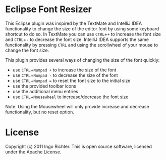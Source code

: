 Eclipse Font Resizer
====================

This Eclipse plugin was inspired by the TextMate and IntelliJ IDEA functionality to change the size of the editor font by using some keyboard shortcut to do so. In TextMate you can use `CTRL`+`+` to increase the font size and `CTRL`+`-` to decrease the font size.
IntelliJ IDEA supports the same functionality by pressing `CTRL` and using the scrollwheel of your mouse to change the font size.

This plugin provides several ways of changing the size of the font quickly:
  * use `CTRL`+`Numpad +` to increase the size of the font
  * use `CTRL`+`Numpad -` to decrease the size of the font
  * use `CTRL`+`Numpad =` to reset the font size to the initial size
  * use the provided toolbar icons
  * use the additional menu entries
  * use `CTRL`+`Mousewheel` to increase/decrease the font size

  Note: Using the Mousewheel will only provide increase and decrease functionality, but no reset option.

License
=======
Copyright (c) 2011 Ingo Richter.
This is open source software, licensed under the Apache License.
